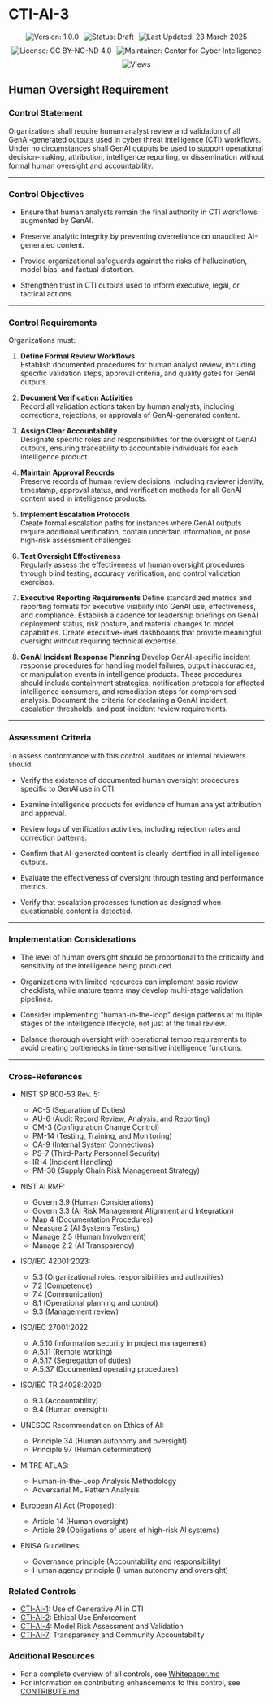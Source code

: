 # CTI-AI-3

<div align="center" style="display: flex; flex-wrap: wrap; justify-content: center; gap: 10px; margin-bottom: 20px;">
  <img src="https://img.shields.io/badge/Version-1.0.0-blue.svg" alt="Version: 1.0.0" />
  <img src="https://img.shields.io/badge/Status-Draft-orange.svg" alt="Status: Draft" />
  <img src="https://img.shields.io/badge/Last_Updated-23_March_2025-teal.svg" alt="Last Updated: 23 March 2025" />
  <img src="https://img.shields.io/badge/License-CC_BY--NC--ND_4.0-lightgrey.svg" alt="License: CC BY-NC-ND 4.0" />
  <img src="https://img.shields.io/badge/Maintainer-Center_for_Cyber_Intelligence-darkblue.svg" alt="Maintainer: Center for Cyber Intelligence" />
  <img src="https://hits.sh/github.com/centerforcyberintelligence/CTI-AIU.svg?label=Views&color=6e5494" alt="Views" />
</div>

## **Human Oversight Requirement**

### **Control Statement**

Organizations shall require human analyst review and validation of all GenAI-generated outputs used in cyber threat intelligence (CTI) workflows. Under no circumstances shall GenAI outputs be used to support operational decision-making, attribution, intelligence reporting, or dissemination without formal human oversight and accountability.

---

### **Control Objectives**

- Ensure that human analysts remain the final authority in CTI workflows augmented by GenAI.
    
- Preserve analytic integrity by preventing overreliance on unaudited AI-generated content.
    
- Provide organizational safeguards against the risks of hallucination, model bias, and factual distortion.
    
- Strengthen trust in CTI outputs used to inform executive, legal, or tactical actions.
    

---

### **Control Requirements**

Organizations must:

1. **Define Formal Review Workflows**  
    Establish documented procedures for human analyst review, including specific validation steps, approval criteria, and quality gates for GenAI outputs.
    
2. **Document Verification Activities**  
    Record all validation actions taken by human analysts, including corrections, rejections, or approvals of GenAI-generated content.
    
3. **Assign Clear Accountability**  
    Designate specific roles and responsibilities for the oversight of GenAI outputs, ensuring traceability to accountable individuals for each intelligence product.
    
4. **Maintain Approval Records**  
    Preserve records of human review decisions, including reviewer identity, timestamp, approval status, and verification methods for all GenAI content used in intelligence products.
    
5. **Implement Escalation Protocols**  
    Create formal escalation paths for instances where GenAI outputs require additional verification, contain uncertain information, or pose high-risk assessment challenges.
    
6. **Test Oversight Effectiveness**  
    Regularly assess the effectiveness of human oversight procedures through blind testing, accuracy verification, and control validation exercises.

7. **Executive Reporting Requirements**
    Define standardized metrics and reporting formats for executive visibility into GenAI use, effectiveness, and compliance. Establish a cadence for leadership briefings on GenAI deployment status, risk posture, and material changes to model capabilities. Create executive-level dashboards that provide meaningful oversight without requiring technical expertise.

8. **GenAI Incident Response Planning**
    Develop GenAI-specific incident response procedures for handling model failures, output inaccuracies, or manipulation events in intelligence products. These procedures should include containment strategies, notification protocols for affected intelligence consumers, and remediation steps for compromised analysis. Document the criteria for declaring a GenAI incident, escalation thresholds, and post-incident review requirements.

---

### **Assessment Criteria**

To assess conformance with this control, auditors or internal reviewers should:

- Verify the existence of documented human oversight procedures specific to GenAI use in CTI.
    
- Examine intelligence products for evidence of human analyst attribution and approval.
    
- Review logs of verification activities, including rejection rates and correction patterns.
    
- Confirm that AI-generated content is clearly identified in all intelligence outputs.
    
- Evaluate the effectiveness of oversight through testing and performance metrics.
    
- Verify that escalation processes function as designed when questionable content is detected.
    

---

### **Implementation Considerations**

- The level of human oversight should be proportional to the criticality and sensitivity of the intelligence being produced.
    
- Organizations with limited resources can implement basic review checklists, while mature teams may develop multi-stage validation pipelines.
    
- Consider implementing "human-in-the-loop" design patterns at multiple stages of the intelligence lifecycle, not just at the final review.
    
- Balance thorough oversight with operational tempo requirements to avoid creating bottlenecks in time-sensitive intelligence functions.
    

---

### **Cross-References**

- NIST SP 800-53 Rev. 5:
  - AC-5 (Separation of Duties)
  - AU-6 (Audit Record Review, Analysis, and Reporting)
  - CM-3 (Configuration Change Control)
  - PM-14 (Testing, Training, and Monitoring)
  - CA-9 (Internal System Connections)
  - PS-7 (Third-Party Personnel Security)
  - IR-4 (Incident Handling)
  - PM-30 (Supply Chain Risk Management Strategy)

- NIST AI RMF:
  - Govern 3.9 (Human Considerations)
  - Govern 3.3 (AI Risk Management Alignment and Integration)
  - Map 4 (Documentation Procedures)
  - Measure 2 (AI Systems Testing)
  - Manage 2.5 (Human Involvement)
  - Manage 2.2 (AI Transparency)

- ISO/IEC 42001:2023:
  - 5.3 (Organizational roles, responsibilities and authorities)
  - 7.2 (Competence)
  - 7.4 (Communication)
  - 8.1 (Operational planning and control)
  - 9.3 (Management review)

- ISO/IEC 27001:2022:
  - A.5.10 (Information security in project management)
  - A.5.11 (Remote working)
  - A.5.17 (Segregation of duties)
  - A.5.37 (Documented operating procedures)

- ISO/IEC TR 24028:2020:
  - 9.3 (Accountability)
  - 9.4 (Human oversight)

- UNESCO Recommendation on Ethics of AI:
  - Principle 34 (Human autonomy and oversight)
  - Principle 97 (Human determination)

- MITRE ATLAS:
  - Human-in-the-Loop Analysis Methodology
  - Adversarial ML Pattern Analysis

- European AI Act (Proposed):
  - Article 14 (Human oversight)
  - Article 29 (Obligations of users of high-risk AI systems)

- ENISA Guidelines:
  - Governance principle (Accountability and responsibility)
  - Human agency principle (Human autonomy and oversight)

### **Related Controls**
- [CTI-AI-1](./CTI-AI-1.md): Use of Generative AI in CTI
- [CTI-AI-2](./CTI-AI-2.md): Ethical Use Enforcement
- [CTI-AI-4](./CTI-AI-4.md): Model Risk Assessment and Validation
- [CTI-AI-7](./CTI-AI-7.md): Transparency and Community Accountability

### **Additional Resources**
- For a complete overview of all controls, see [Whitepaper.md](./Whitepaper.md)
- For information on contributing enhancements to this control, see [CONTRIBUTE.md](./CONTRIBUTE.md)